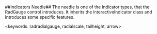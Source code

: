 ##Indicators Needle##
The needle is one of the indicator types, that the RadGauge control introduces. It inherits the InteractiveIndicator class and introduces some specific features.

<keywords: radradialgauge, radialscale, tailheight, arrow>